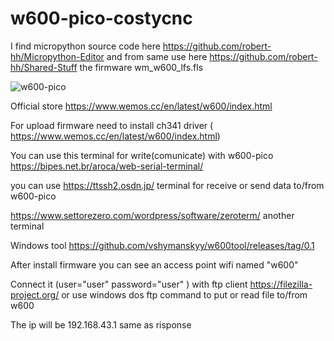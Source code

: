 # w600-pico-costycnc

I find micropython source code here https://github.com/robert-hh/Micropython-Editor and from same use here https://github.com/robert-hh/Shared-Stuff the firmware wm_w600_lfs.fls

![w600-pico](https://user-images.githubusercontent.com/3405110/231167343-476ad01b-c590-42b0-89b2-4719a8a3d246.jpg)

Official store https://www.wemos.cc/en/latest/w600/index.html

For upload firmware need to install ch341 driver ( https://www.wemos.cc/en/latest/w600/index.html)

You can use this terminal for write(comunicate) with w600-pico https://bipes.net.br/aroca/web-serial-terminal/

you can use https://ttssh2.osdn.jp/ terminal for receive or send data to/from w600-pico

https://www.settorezero.com/wordpress/software/zeroterm/ another terminal

Windows tool https://github.com/vshymanskyy/w600tool/releases/tag/0.1 

After install firmware you can see an access point wifi named "w600" 

Connect it (user="user" password="user" ) with ftp client  https://filezilla-project.org/  or use windows dos ftp command to put or read file to/from w600

The ip will be 192.168.43.1 same as risponse 
